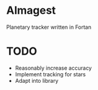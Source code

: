 # Almagest

Planetary tracker written in Fortan

# TODO

* Reasonably increase accuracy
* Implement tracking for stars
* Adapt into library
